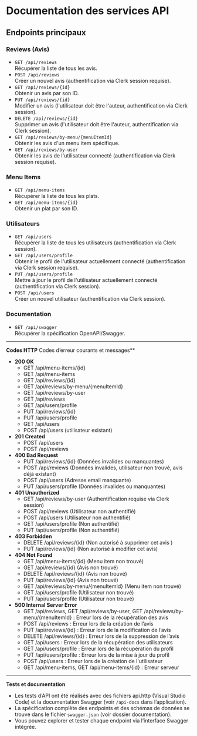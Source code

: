 # Documentation des services API

## Endpoints principaux

### Reviews (Avis)
- `GET /api/reviews`  
  Récupérer la liste de tous les avis.
- `POST /api/reviews`  
  Créer un nouvel avis (authentification via Clerk session requise).
- `GET /api/reviews/{id}`  
  Obtenir un avis par son ID.
- `PUT /api/reviews/{id}`  
  Modifier un avis (l'utilisateur doit être l'auteur, authentification via Clerk session).
- `DELETE /api/reviews/{id}`  
  Supprimer un avis (l'utilisateur doit être l'auteur, authentification via Clerk session).
- `GET /api/reviews/by-menu/{menuItemId}`  
  Obtenir les avis d'un menu item spécifique.
- `GET /api/reviews/by-user`  
  Obtenir les avis de l'utilisateur connecté (authentification via Clerk session requise).

### Menu Items
- `GET /api/menu-items`  
  Récupérer la liste de tous les plats.
- `GET /api/menu-items/{id}`  
  Obtenir un plat par son ID.

### Utilisateurs
- `GET /api/users`  
  Récupérer la liste de tous les utilisateurs (authentification via Clerk session).
- `GET /api/users/profile`  
  Obtenir le profil de l'utilisateur actuellement connecté (authentification via Clerk session requise).
- `PUT /api/users/profile`  
  Mettre à jour le profil de l'utilisateur actuellement connecté (authentification via Clerk session).
- `POST /api/users`  
  Créer un nouvel utilisateur (authentification via Clerk session).

### Documentation
- `GET /api/swagger`  
  Récupérer la spécification OpenAPI/Swagger.

---

**Codes HTTP**
Codes d’erreur courants et messages**
- **200 OK**
  - GET /api/menu-items/{id}
  - GET /api/menu-items
  - GET /api/reviews/{id}
  - GET /api/reviews/by-menu/{menuItemId}
  - GET /api/reviews/by-user
  - GET /api/reviews
  - GET /api/users/profile
  - PUT /api/reviews/{id}
  - PUT /api/users/profile
  - GET /api/users
  - POST /api/users (utilisateur existant)
- **201 Created**
  - POST /api/users
  - POST /api/reviews 
- **400 Bad Request**  
  - PUT /api/reviews/{id} (Données invalides ou manquantes)
  - POST /api/reviews (Données invalides, utilisateur non trouvé, avis déjà existant)
  - POST /api/users (Adresse email manquante)
  - PUT /api/users/profile (Données invalides ou manquantes)
- **401 Unauthorized**  
  - GET /api/reviews/by-user (Authentification requise via Clerk session)
  - POST /api/reviews (Utilisateur non authentifié)
  - POST /api/users (Utilisateur non authentifié)
  - GET /api/users/profile (Non authentifié)
  - PUT /api/users/profile (Non authentifié)
- **403 Forbidden**  
  - DELETE /api/reviews/{id} (Non autorisé à supprimer cet avis )
  - PUT /api/reviews/{id} (Non autorisé à modifier cet avis)
- **404 Not Found**  
  - GET /api/menu-items/{id} (Menu item non trouvé)
  - GET /api/reviews/{id} (Avis non trouvé)
  - DELETE /api/reviews/{id} (Avis non trouvé)
  - PUT /api/reviews/{id} (Avis non trouvé)
  - GET /api/reviews/by-menu/{menuItemId} (Menu item non trouvé)
  - GET /api/users/profile (Utilisateur non trouvé)
  - PUT /api/users/profile (Utilisateur non trouvé)
- **500 Internal Server Error**  
  - GET /api/reviews, GET /api/reviews/by-user, GET /api/reviews/by-menu/{menuItemId} : Erreur lors de la récupération des avis  
  - POST /api/reviews : Erreur lors de la création de l’avis  
  - PUT /api/reviews/{id} : Erreur lors de la modification de l’avis  
  - DELETE /api/reviews/{id} : Erreur lors de la suppression de l’avis  
  - GET /api/users : Erreur lors de la récupération des utilisateurs  
  - GET /api/users/profile : Erreur lors de la récupération du profil  
  - PUT /api/users/profile : Erreur lors de la mise à jour du profil  
  - POST /api/users : Erreur lors de la création de l'utilisateur  
  - GET /api/menu-items, GET /api/menu-items/{id} : Erreur serveur

---
**Tests et documentation**  
- Les tests d’API ont été réalisés avec des fichiers api.http (Visual Studio Code) et la documentation Swagger (voir `/api-docs` dans l’application).  
- La spécification complète des endpoints et des schémas de données se trouve dans le fichier `swagger.json` (voir dossier documentation).  
- Vous pouvez explorer et tester chaque endpoint via l’interface Swagger intégrée.